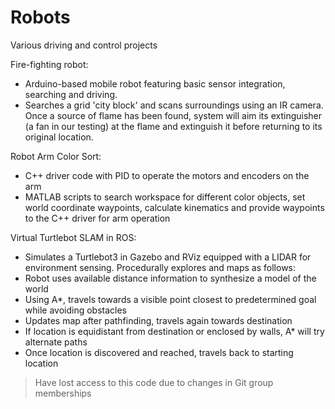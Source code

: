 # Robots
Various driving and control projects

Fire-fighting robot:
- Arduino-based mobile robot featuring basic sensor integration, searching and driving. 
- Searches a grid 'city block' and scans surroundings using an IR camera. Once a source of flame has been found, system will aim its extinguisher 
(a fan in our testing) at the flame and extinguish it before returning to its original location.

Robot Arm Color Sort:
- C++ driver code with PID to operate the motors and encoders on the arm
- MATLAB scripts to search workspace for different color objects, set world coordinate waypoints, calculate kinematics and provide waypoints to 
the C++ driver for arm operation

Virtual Turtlebot SLAM in ROS:
- Simulates a Turtlebot3 in Gazebo and RViz equipped with a LIDAR for environment sensing. Procedurally explores and maps as follows:
- Robot uses available distance information to synthesize a model of the world
- Using A*, travels towards a visible point closest to predetermined goal while avoiding obstacles
- Updates map after pathfinding, travels again towards destination
- If location is equidistant from destination or enclosed by walls, A* will try alternate paths
- Once location is discovered and reached, travels back to starting location
> Have lost access to this code due to changes in Git group memberships 
